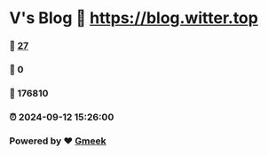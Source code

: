 # V's Blog :link: https://blog.witter.top 
### :page_facing_up: [27](https://blog.witter.top/tag.html) 
### :speech_balloon: 0 
### :hibiscus: 176810 
### :alarm_clock: 2024-09-12 15:26:00 
### Powered by :heart: [Gmeek](https://github.com/Meekdai/Gmeek)

